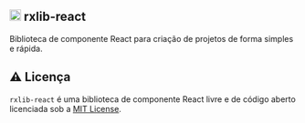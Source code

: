 ## <img alt="rxlib" height="20px" src="https://github.com/rxcrud/rxlib-react/blob/main/img/logo.png"> rxlib-react
Biblioteca de componente React para criação de projetos de forma simples e rápida.

## ⚠️ Licença
`rxlib-react` é uma biblioteca de componente React livre e de código aberto licenciada sob a [MIT License](https://github.com/rxcrud/rxlib-react/blob/main/LICENSE).
